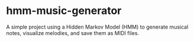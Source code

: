 # hmm-music-generator
A simple project using a Hidden Markov Model (HMM) to generate musical notes, visualize melodies, and save them as MIDI files.
